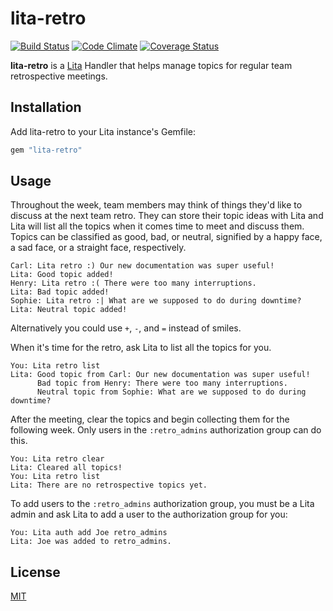 # lita-retro

[![Build Status](https://travis-ci.org/jimmycuadra/lita-retro.png?branch=master)](https://travis-ci.org/jimmycuadra/lita-retro)
[![Code Climate](https://codeclimate.com/github/jimmycuadra/lita-retro.png)](https://codeclimate.com/github/jimmycuadra/lita-retro)
[![Coverage Status](https://coveralls.io/repos/jimmycuadra/lita-retro/badge.png)](https://coveralls.io/r/jimmycuadra/lita-retro)

**lita-retro** is a [Lita](https://www.lita.io/) Handler that helps manage topics for regular team retrospective meetings.

## Installation

Add lita-retro to your Lita instance's Gemfile:

``` ruby
gem "lita-retro"
```

## Usage

Throughout the week, team members may think of things they'd like to discuss at the next team retro. They can store their topic ideas with Lita and Lita will list all the topics when it comes time to meet and discuss them. Topics can be classified as good, bad, or neutral, signified by a happy face, a sad face, or a straight face, respectively.

```
Carl: Lita retro :) Our new documentation was super useful!
Lita: Good topic added!
Henry: Lita retro :( There were too many interruptions.
Lita: Bad topic added!
Sophie: Lita retro :| What are we supposed to do during downtime?
Lita: Neutral topic added!
```

Alternatively you could use `+`, `-`, and `=` instead of smiles.

When it's time for the retro, ask Lita to list all the topics for you.

```
You: Lita retro list
Lita: Good topic from Carl: Our new documentation was super useful!
      Bad topic from Henry: There were too many interruptions.
      Neutral topic from Sophie: What are we supposed to do during downtime?
```

After the meeting, clear the topics and begin collecting them for the following week. Only users in the `:retro_admins` authorization group can do this.

```
You: Lita retro clear
Lita: Cleared all topics!
You: Lita retro list
Lita: There are no retrospective topics yet.
```

To add users to the `:retro_admins` authorization group, you must be a Lita admin and ask Lita to add a user to the authorization group for you:

    You: Lita auth add Joe retro_admins
    Lita: Joe was added to retro_admins.

## License

[MIT](http://opensource.org/licenses/MIT)
